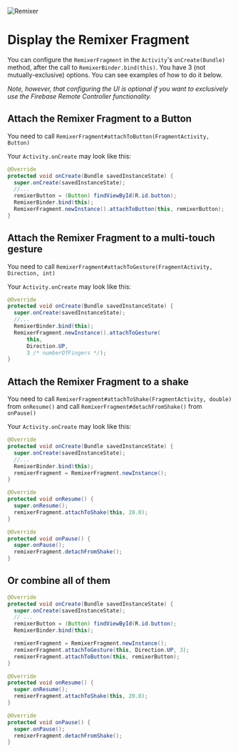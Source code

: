 ![Remixer](https://cdn.rawgit.com/material-foundation/material-remixer/master/docs/assets/lockup_remixer_icon_horizontal_dark_small.svg)

# Display the Remixer Fragment

You can configure the `RemixerFragment` in the `Activity`'s `onCreate(Bundle)` method, after the call to `RemixerBinder.bind(this)`. You have 3 (not mutually-exclusive) options. You can see examples of how to do it below.

*Note, however, that configuring the UI is optional if you want to exclusively use the Firebase Remote Controller functionality.*

## Attach the Remixer Fragment to a Button
You need to call `RemixerFragment#attachToButton(FragmentActivity, Button)`

Your `Activity.onCreate` may look like this:

```java
@Override
protected void onCreate(Bundle savedInstanceState) {
  super.onCreate(savedInstanceState);
  //...
  remixerButton = (Button) findViewById(R.id.button);
  RemixerBinder.bind(this);
  RemixerFragment.newInstance().attachToButton(this, remixerButton);
}
```

## Attach the Remixer Fragment to a multi-touch gesture
You need to call `RemixerFragment#attachToGesture(FragmentActivity, Direction, int)`

Your `Activity.onCreate` may look like this:

```java
@Override
protected void onCreate(Bundle savedInstanceState) {
  super.onCreate(savedInstanceState);
  //...
  RemixerBinder.bind(this);
  RemixerFragment.newInstance().attachToGesture(
      this, 
      Direction.UP,
      3 /* numberOfFingers */);
}
```

## Attach the Remixer Fragment to a shake
You need to call `RemixerFragment#attachToShake(FragmentActivity, double)` from `onResume()` and call `RemixerFragment#detachFromShake()` from `onPause()`

Your `Activity.onCreate` may look like this:

```java
@Override
protected void onCreate(Bundle savedInstanceState) {
  super.onCreate(savedInstanceState);
  //...
  RemixerBinder.bind(this);
  remixerFragment = RemixerFragment.newInstance();
}

@Override
protected void onResume() {
  super.onResume();
  remixerFragment.attachToShake(this, 20.0);
}

@Override
protected void onPause() {
  super.onPause();
  remixerFragment.detachFromShake();
}
```

## Or combine all of them

```java
@Override
protected void onCreate(Bundle savedInstanceState) {
  super.onCreate(savedInstanceState);
  // ...
  remixerButton = (Button) findViewById(R.id.button);
  RemixerBinder.bind(this);

  remixerFragment = RemixerFragment.newInstance();
  remixerFragment.attachToGesture(this, Direction.UP, 3);
  remixerFragment.attachToButton(this, remixerButton);
}

@Override
protected void onResume() {
  super.onResume();
  remixerFragment.attachToShake(this, 20.0);
}

@Override
protected void onPause() {
  super.onPause();
  remixerFragment.detachFromShake();
}
```
